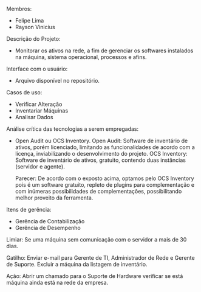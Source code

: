 Membros:
- Felipe Lima
- Rayson Vinicius

Descrição do Projeto:
- Monitorar os ativos na rede, a fim de gerenciar os softwares instalados na máquina, sistema operacional, processos e afins.

Interface com o usuário:
- Arquivo disponível no repositório.

Casos de uso:
- Verificar Alteração
- Inventariar Máquinas
- Analisar Dados

Análise crítica das tecnologias a serem empregadas:
- Open Audit ou OCS Inventory.
    Open Audit:  Software de inventário de ativos, porém licenciado, limitando as funcionalidades de acordo com a licença, inviabilizando o desenvolvimento do projeto.
    OCS Inventory:  Software de inventário de ativos, gratuito, contendo duas instâncias (servidor e agente).
    
    Parecer:  De acordo com o exposto acima, optamos pelo OCS Inventory pois é um software gratuito, repleto de plugins para complementação e com inúmeras possibilidades de complementações, possibilitando melhor proveito da ferramenta.
    
Itens de gerência:
  - Gerência de Contabilização
  - Gerência de Desempenho
  
Limiar:
    Se uma máquina sem comunicação com o servidor a mais de 30 dias.

Gatilho:
    Enviar e-mail para Gerente de TI, Administrador de Rede e Gerente de Suporte.
    Excluir a máquina da listagem de inventário.

Ação:
    Abrir um chamado para o Suporte de Hardware verificar se está máquina ainda está na rede da empresa. 
